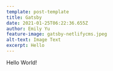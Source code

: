 ```yaml
---
template: post-template
title: Gatsby
date: 2021-01-25T06:22:36.655Z
author: Emily Yu
feature-image: gatsby-netlifycms.jpeg
alt-text: Image Text
excerpt: Hello
---
```

Hello World!
